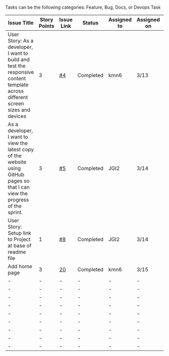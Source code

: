 Tasks can be the following categories: Feature, Bug, Docs, or Devops Task

| Issue Title | Story Points | Issue Link                                                          | Status    | Assigned to | Assigned on | Completed On | Category | Status | Notes |
| --- |--------------|---------------------------------------------------------------------|-----------|-------------|-------------|--------------|----------|--------|-------|
| User Story: As a developer, I want to build and test the responsive content template across different screen sizes and devices | 3            | [#4](https://github.com/jidone7061/mywebclass-simulation/issues/4)  | Completed | kmn6        | 3/13        | 3/14         | Feature  | - | - |
| As a developer, I want to view the latest copy of the website using GitHub pages so that I can view the progress of the sprint. | 3            | [#5](https://github.com/jidone7061/mywebclass-simulation/issues/5)  | Completed | JGI2        | 3/14        | 3/14         | -        | -      |
| User Story: Setup link to Project at base of readme file | 1            | [#8](https://github.com/jidone7061/mywebclass-simulation/issues/8)  | Completed | JGI2        | 3/14        | 3/14         | Feature  | -      |
| Add home page | 3            | [20](https://github.com/jidone7061/mywebclass-simulation/issues/20) | Completed | kmn6        | 3/15        | 3/15          | feature  | -      |
| - | -            | -                                                                   | -         | -           | -           | -            | -        | -      |
| - | -            | -                                                                   | -         | -           | -           | -            | -        | -      |
| - | -            | -                                                                   | -         | -           | -           | -            | -        | -      |
| - | -            | -                                                                   | -         | -           | -           | -            | -        | -      |
| - | -            | -                                                                   | -         | -           | -           | -            | -        | -      |
| - | -            | -                                                                   | -         | -           | -           | -            | -        | -      |
| - | -            | -                                                                   | -         | -           | -           | -            | -        | -      |
| - | -            | -                                                                   | -         | -           | -           | -            | -        | -      |
| - | -            | -                                                                   | -         | -           | -           | -            | -        | -      |
